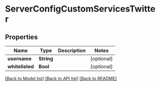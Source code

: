 # ServerConfigCustomServicesTwitter

## Properties
Name | Type | Description | Notes
------------ | ------------- | ------------- | -------------
**username** | **String** |  | [optional] 
**whitelisted** | **Bool** |  | [optional] 

[[Back to Model list]](../README.md#documentation-for-models) [[Back to API list]](../README.md#documentation-for-api-endpoints) [[Back to README]](../README.md)



